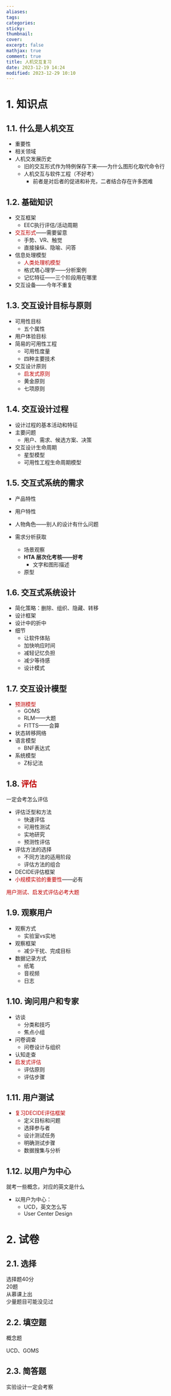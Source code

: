 ```yaml
---
aliases: 
tags: 
categories:
sticky:
thumbnail:
cover: 
excerpt: false
mathjax: true
comment: true
title: 人机交互复习
date: 2023-12-19 14:24
modified: 2023-12-29 10:10
---
```


# 1. 知识点

## 1.1. 什么是人机交互

- 重要性
- 相关领域
- 人机交发展历史
	- 旧的交互形式作为特例保存下来——为什么图形化取代命令行
	- 人机交互与软件工程（不好考）
		- 前者是对后者的促进和补充，二者结合存在许多困难

## 1.2. 基础知识

- 交互框架
	- EEC执行评估/活动周期
- <font color="#c00000">交互形式</font>——需要留意
	- 手势、VR、触觉
	- 直接操纵、隐喻、问答
- 信息处理模型
	- <font color="#c00000">人类处理机模型</font>
	- 格式塔心理学——分析案例
	- 记忆特征——三个阶段用在哪里
- 交互设备——今年不重复

## 1.3. 交互设计目标与原则

- 可用性目标
	- 五个属性
- 用户体验目标
- 简易的可用性工程
	- 可用性度量
	- 四种主要技术
- 交互设计原则
	- <font color="#c00000">启发式原则</font>
	- 黄金原则
	- 七项原则

## 1.4. 交互设计过程

- 设计过程的基本活动和特征
- 主要问题
	- 用户、需求、候选方案、决策
- 交互设计生命周期
	- 星型模型
	- 可用性工程生命周期模型

## 1.5. 交互式系统的需求

- 产品特性  
- 用户特性  
- 人物角色——别人的设计有什么问题

- 需求分析获取
	- 场景观察  
	- **HTA 层次化考核——好考**
		- 文字和图形描述
	- 原型

## 1.6. 交互式系统设计

- 简化策略：删除、组织、隐藏、转移
- 设计框架
- 设计中的折中
- 细节
	- 让软件体贴
	- 加快响应时间
	- 减轻记忆负担
	- 减少等待感
	- 设计模式

## 1.7. 交互设计模型

- <font color="#c00000">预测模型</font>
	- GOMS  
	- RLM——大题  
	- FITTS——会算
- 状态转移网络
- 语言模型
	- BNF表达式
- 系统模型
	- Z标记法

## 1.8. <font color="#c00000">评估</font>

一定会考怎么评估

- 评估泛型和方法
	- 快速评估
	- 可用性测试
	- 实地研究
	- 预测性评估
- 评估方法的选择
	- 不同方法的适用阶段
	- 评估方法的组合
- DECIDE评估框架
- <font color="#c00000">小规模实验的重要性</font>——必有

<font color="#c00000">用户测试、启发式评估必考大题</font>

## 1.9. 观察用户

- 观察方式
	- 实验室vs实地
- 观察框架
	- 减少干扰、完成目标
- 数据记录方式
	- 纸笔
	- 音视频
	- 日志

## 1.10. 询问用户和专家

- 访谈
	- 分类和技巧
	- 焦点小组
- 问卷调查
	- 问卷设计与组织
- 认知走查
- <font color="#c00000">启发式评估</font>
	- 评估原则
	- 评估步骤

## 1.11. 用户测试

- <font color="#c00000">复习DECIDE评估框架</font>
	- 定义目标和问题
	- 选择参与者
	- 设计测试任务
	- 明确测试步骤
	- 数据搜集与分析

## 1.12. 以用户为中心

就考一些概念，对应的英文是什么

- 以用户为中心：
	- UCD，英文怎么写
	- User Center Design

# 2. 试卷

## 2.1. 选择

选择题40分  
20题  
从慕课上出  
少量题目可能没见过

## 2.2. 填空题

概念题

UCD、GOMS

## 2.3. 简答题

实验设计一定会考察
